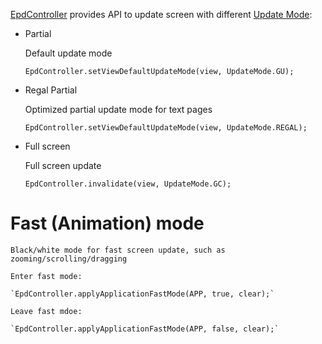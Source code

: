 [EpdController](./EpdController.md) provides API to update screen with different [Update Mode](./EPD-Update-Mode.md):
* Partial

    Default update mode

    `EpdController.setViewDefaultUpdateMode(view, UpdateMode.GU);`

* Regal Partial

    Optimized partial update mode for text pages

    `EpdController.setViewDefaultUpdateMode(view, UpdateMode.REGAL);`

* Full screen

    Full screen update

    `EpdController.invalidate(view, UpdateMode.GC);`

# Fast (Animation) mode

    Black/white mode for fast screen update, such as zooming/scrolling/dragging

    Enter fast mode:

    `EpdController.applyApplicationFastMode(APP, true, clear);`

    Leave fast mdoe:

    `EpdController.applyApplicationFastMode(APP, false, clear);`
